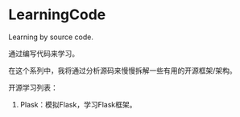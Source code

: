 # LearningCode

Learning by source code.

通过编写代码来学习。

在这个系列中，我将通过分析源码来慢慢拆解一些有用的开源框架/架构。

开源学习列表：
  1. Plask：模拟Flask，学习Flask框架。
